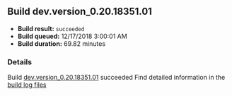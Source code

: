 ## Build dev.version_0.20.18351.01
- **Build result:** `succeeded`
- **Build queued:** 12/17/2018 3:00:01 AM
- **Build duration:** 69.82 minutes
### Details
Build [dev.version_0.20.18351.01](https://winappstudio.visualstudio.com/web/build.aspx?pcguid=a4ef43be-68ce-4195-a619-079b4d9834c2&builduri=vstfs%3a%2f%2f%2fBuild%2fBuild%2f26763) succeeded
Find detailed information in the [build log files](https://uwpctdiags.blob.core.windows.net/buildlogs/dev.version_0.20.18351.01_logs.zip)
